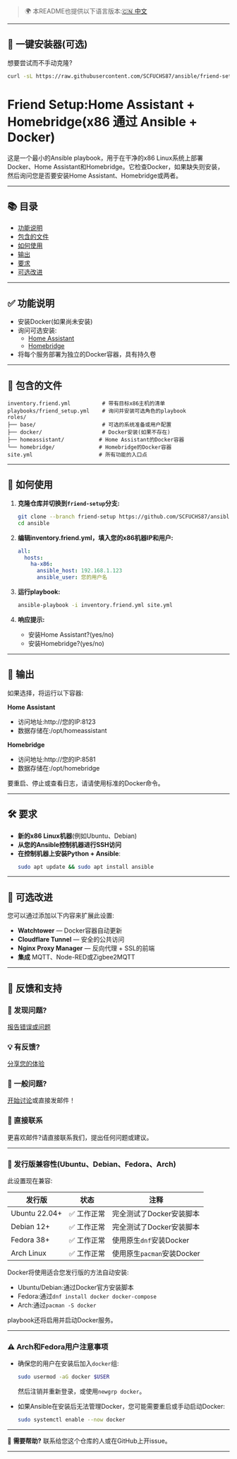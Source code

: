 
> 🌍 本README也提供以下语言版本:[🇨🇳 中文](translations/zh/readme.friendsetup.zh.md)

---

## 🧩 一键安装器(可选)

想要尝试而不手动克隆?

```bash
curl -sL https://raw.githubusercontent.com/SCFUCHS87/ansible/friend-setup/install_friend_setup.sh | bash
```

# Friend Setup:Home Assistant + Homebridge(x86 通过 Ansible + Docker)

这是一个最小的Ansible playbook，用于在干净的x86 Linux系统上部署Docker、Home Assistant和Homebridge。它检查Docker，如果缺失则安装，然后询问您是否要安装Home Assistant、Homebridge或两者。

---

## 📚 目录
- [功能说明](#功能说明)
- [包含的文件](#包含的文件)
- [如何使用](#如何使用)
- [输出](#输出)
- [要求](#要求)
- [可选改进](#可选改进)

---

## ✅ 功能说明

- 安装Docker(如果尚未安装)
- 询问可选安装:
  - [Home Assistant](https://www.home-assistant.io/)
  - [Homebridge](https://homebridge.io/)
- 将每个服务部署为独立的Docker容器，具有持久卷

---

## 📁 包含的文件

```
inventory.friend.yml          # 带有目标x86主机的清单
playbooks/friend_setup.yml    # 询问并安装可选角色的playbook
roles/
├── base/                     # 可选的系统准备或用户配置
├── docker/                   # Docker安装(如果不存在)
├── homeassistant/           # Home Assistant的Docker容器
└── homebridge/              # Homebridge的Docker容器
site.yml                     # 所有功能的入口点
```

---

## 🚀 如何使用

1. **克隆仓库并切换到`friend-setup`分支:**
   ```bash
   git clone --branch friend-setup https://github.com/SCFUCHS87/ansible.git
   cd ansible
   ```

2. **编辑inventory.friend.yml，填入您的x86机器IP和用户:**
   ```yaml
   all:
     hosts:
       ha-x86:
         ansible_host: 192.168.1.123
         ansible_user: 您的用户名
   ```

3. **运行playbook:**
   ```bash
   ansible-playbook -i inventory.friend.yml site.yml
   ```

4. **响应提示:**
   - 安装Home Assistant?(yes/no)
   - 安装Homebridge?(yes/no)

---

## 🧾 输出

如果选择，将运行以下容器:

**Home Assistant**
- 访问地址:http://您的IP:8123
- 数据存储在:/opt/homeassistant

**Homebridge**  
- 访问地址:http://您的IP:8581
- 数据存储在:/opt/homebridge

要重启、停止或查看日志，请请使用标准的Docker命令。

---

## 🛠 要求

- **新的x86 Linux机器**(例如Ubuntu、Debian)
- **从您的Ansible控制机器进行SSH访问**
- **在控制机器上安装Python + Ansible**:
  ```bash
  sudo apt update && sudo apt install ansible
  ```

---

## 🧩 可选改进

您可以通过添加以下内容来扩展此设置:

- **Watchtower** — Docker容器自动更新
- **Cloudflare Tunnel** — 安全的公共访问
- **Nginx Proxy Manager** — 反向代理 + SSL的前端
- **集成** MQTT、Node-RED或Zigbee2MQTT

---

## 💬 反馈和支持

### 🐛 发现问题?
[报告错误或问题](https://github.com/SCFUCHS87/ansible/issues/new?labels=friend-setup&template=support-request.md)

### 💡 有反馈?
[分享您的体验](https://github.com/SCFUCHS87/ansible/issues/new?labels=friend-setup&template=friend-feedback.md)

### 💬 一般问题?
[开始讨论](https://github.com/SCFUCHS87/ansible/discussions)或直接发邮件！

### 📧 直接联系
更喜欢邮件?请直接联系我们，提出任何问题或建议。

---

### 🐧 发行版兼容性(Ubuntu、Debian、Fedora、Arch)

此设置现在兼容:

| 发行版         | 状态    | 注释                                          |
|----------------|---------|-----------------------------------------------|
| Ubuntu 22.04+  | ✅ 工作正常 | 完全测试了Docker安装脚本                      |
| Debian 12+     | ✅ 工作正常 | 完全测试了Docker安装脚本                      |
| Fedora 38+     | ✅ 工作正常 | 使用原生`dnf`安装Docker                       |
| Arch Linux     | ✅ 工作正常 | 使用原生`pacman`安装Docker                    |

Docker将使用适合您发行版的方法自动安装:
- Ubuntu/Debian:通过Docker官方安装脚本
- Fedora:通过`dnf install docker docker-compose`
- Arch:通过`pacman -S docker`

playbook还将启用并启动Docker服务。

---

### ⚠️ Arch和Fedora用户注意事项

- 确保您的用户在安装后加入`docker`组:
  ```bash
  sudo usermod -aG docker $USER
  ```
  然后注销并重新登录，或使用`newgrp docker`。

- 如果Ansible在安装后无法管理Docker，您可能需要重启或手动启动Docker:
  ```bash
  sudo systemctl enable --now docker
  ```

---

💬 **需要帮助?**
联系给您这个仓库的人或在GitHub上开issue。

---

